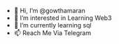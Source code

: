 - 👋 Hi, I’m @gowthamaran
- 👀 I’m interested in Learning Web3
- 🌱 I’m currently learning sql
- 📫 Reach Me Via Telegram

<!---
gowthamaran/gowthamaran is a ✨ special ✨ repository because its `README.md` (this file) appears on your GitHub profile.
You can click the Preview link to take a look at your changes.
--->
